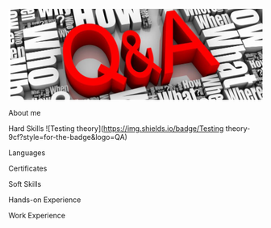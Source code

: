 [![Header](https://github.com/NataZag/NataZag/blob/main/assets/QA_logo.jpg)](https://www.linkedin.com/in/natallia-zagoryanskaya-5272b721a/)

About me

Hard Skills
![Testing theory](https://img.shields.io/badge/Testing theory-9cf?style=for-the-badge&logo=QA)

Languages

Certificates

Soft Skills

Hands-on Experience

Work Experience